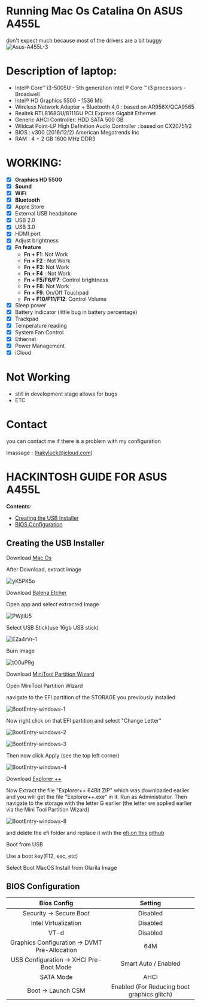 # Running Mac Os Catalina On ASUS A455L

don't expect much because most of the drivers are a bit buggy
![Asus-A455L-3](https://user-images.githubusercontent.com/89202419/135137658-aff972ab-1372-42f3-9417-2e3b4262a94c.jpg)

# Description of laptop:
- Intel® Core™ i3-5005U - 5th generation Intel ® Core ™ i3 processors - Broadwell
- Intel® HD Graphics 5500 - 1536 Mb
- Wireless Network Adapter + Bluetooth 4,0 : based on AR956X/QCA9565
- Realtek RTL8168GU/8111GU PCI Express Gigabit Ethernet
- Generic AHCI Controller: HDD SATA 500 GB
- Wildcat Point-LP High Definition Audio Controller : based on CX20751/2
- BIOS : v300 (2016/12/2) American Megatrends Inc
- RAM : 4 + 2 GB 1600 MHz DDR3

# WORKING:
- [x] **Graphics HD 5500**
- [x] **Sound**
- [x] **WiFi**
- [x] **Bluetooth** 
- [x] Apple Store
- [x] External USB headphone
- [x] USB 2.0
- [x] USB 3.0
- [x] HDMI port 
- [x] Adjust brightness
- [x] **Fn feature** 
    + **Fn + F1**: Not Work
    + **Fn + F2** : Not Work
    + **Fn + F3**: Not Work
    + **Fn + F4** : Not Work
    + **Fn + F5/F6/F7**: Control brightness
    + **Fn + F8**: Not Work
    + **Fn + F9**: On/Off Touchpad
    + **Fn + F10/F11/F12**: Control Volume
- [x] Sleep power
- [x] Battery Indicator (little bug in battery percentage)
- [x] Trackpad
- [x] Temperature reading
- [x] System Fan Control
- [x] Ethernet 
- [x] Power Management 
- [x] iCloud 

# Not Working
- still in development stage allows for bugs
- ETC

# Contact
you can contact me if there is a problem with my configuration

Imassage : (hakyluck@icloud.com)

# HACKINTOSH GUIDE FOR ASUS A455L

**Contents**:
- [Creating the USB Installer](#creating-the-usb-installer)
- [BIOS Configuration](#bios-configuration)

## Creating the USB Installer

Download [Mac Os](https://www.olarila.com/topic/6278-hackintosh-olarila-vanilla-images/)

After Download, extract image

![yK5PK5o](https://user-images.githubusercontent.com/89202419/136668933-b00b67b5-77b8-4751-8178-3b6bf406fec9.png)

Download [Balena Etcher](https://www.balena.io/etcher/)

Open app and select extracted Image

![PWjIiU5](https://user-images.githubusercontent.com/89202419/136669016-5f360e00-19f3-4c92-917a-855d9ef0875f.png)

Select USB Stick(use 16gb USB stick)

![EZa4rVr-1](https://user-images.githubusercontent.com/89202419/136669097-b4c3dc6c-83a2-45e6-a8c8-0f8d57cf90c0.png)

Burn Image

![tO0uP9g](https://user-images.githubusercontent.com/89202419/136669114-aa4ff0b2-30b7-4fbe-b48a-3451cc8b6846.png)

Download [MiniTool Partition Wizard](https://www.partitionwizard.com/download.html)

Open MiniTool Partition Wizard 

navigate to the EFI partition of the STORAGE you previously installed

![BootEntry-windows-1](https://user-images.githubusercontent.com/89202419/136669297-cc7b586f-153d-482d-bd3e-847b24b489eb.png)

Now right click on that EFI partition and select "Change Letter"

![BootEntry-windows-2](https://user-images.githubusercontent.com/89202419/136669316-42e296c5-0975-4252-830f-998da7b92fd9.png)

![BootEntry-windows-3](https://user-images.githubusercontent.com/89202419/136669364-90adcb76-2130-4ddb-a543-08196d0dadf8.png)

Then now click Apply (see the top left corner)

![BootEntry-windows-4](https://user-images.githubusercontent.com/89202419/136669439-2b6f59b2-2d54-4bd7-87c9-d7a5694b7599.png)

Download [Explorer ++](https://explorerplusplus.com/download)

Now Extract the file "Explorer++ 64Bit ZIP" which was downloaded earlier and you will get the file "Explorer++.exe" in it. Run as Administrator. Then navigate to the storage with the letter G earlier (the letter we applied earlier via the Mini Tool Partition Wizard)

![BootEntry-windows-8](https://user-images.githubusercontent.com/89202419/136669494-9ccf2e28-b55f-4aa5-b8e2-806177dad733.png)

and delete the efi folder and replace it with the [efi on this github](https://github.com/Semutbanyak/ASUS-A455LA-WX668D-OPENCORE.git)

Boot from USB

Use a boot key(F12, esc, etc)

Select Boot MacOS Install from Olarila Image 

## BIOS Configuration

Bios Config | Setting 
:---:| :---:
Security -> Secure Boot | Disabled
Intel Virtualization    | Disabled
VT-d | Disabled
Graphics Configuration -> DVMT Pre-Allocation | 64M
USB Configuration -> XHCI Pre-Boot Mode | Smart Auto / Enabled
SATA Mode | AHCI
Boot -> Launch CSM | Enabled (For Reducing boot graphics glitch)

